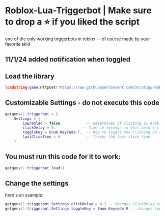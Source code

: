# Roblox-Lua-Triggerbot | Make sure to drop a ⭐ if you liked the script
one of the only working triggerbots in roblox -- of course made by your favorite skid
## 11/1/24 added notification when toggled

## Load the library
```lua
loadstring(game:HttpGet("https://raw.githubusercontent.com/Stratxgy/Roblox-Lua-Triggerbot/refs/heads/main/Triggerbot.lua"))()
```


## Customizable Settings - do not execute this code
```lua
getgenv().triggerbot = {
    Settings = {
        isEnabled = false,           -- Determines if clicking is enabled
        clickDelay = 0,            -- Time in seconds to wait before clicking
        toggleKey = Enum.KeyCode.T,  -- Key to toggle the clicking on and off
        lastClickTime = 0            -- Tracks the last click time
    }
```

## You must run this code for it to work:
```lua
getgenv().triggerbot.load()
```

## Change the settings
here's an example:
```lua
getgenv().triggerbot.Settings.clickDelay = 0.1 -- changes clickdelay to 0.1 second
getgenv().triggerbot.Settings.toggleKey = Enum.Keycode.E -- changes togglekey to e
```
